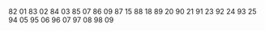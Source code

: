 82 01
83 02
84 03
85 07
86 09
87 15
88 18
89 20
90 21
91 23
92 24
93 25
94 05
95 06
96 07
97 08
98 09
